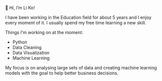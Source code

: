 👋 Hi, I’m Li Ko!

I have been working in the Education field for about 5 years and I enjoy every moment of it. I usually spend my free time learning a new skill.

Things I'm working on at the moment:
- Python
- Data Cleaning
- Data Visualization
- Machine Learning

My focus is on analysing large sets of data and creating machine learning models with the goal to help better business decisions. 

<!---
likolinn/likolinn is a ✨ special ✨ repository because its `README.md` (this file) appears on your GitHub profile.
You can click the Preview link to take a look at your changes.
--->
